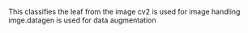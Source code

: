 This classifies the leaf from the image
cv2 is used for image handling
imge.datagen is used for data augmentation
